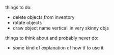 things to do:

* delete objects from inventory
* rotate objects
* draw object name verticall in very skinny objs

things to think about and probably never do:

* some kind of explanation of how tf to use it

